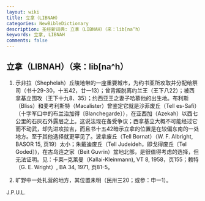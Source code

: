 ```yaml
---
layout: wiki
title: 立拿（LIBNAH）
categories: NewBibleDictionary
description: 圣经新词典: 立拿（LIBNAH）（来：lib[na^h）
keywords: 立拿, LIBNAH
comments: false
---
```


## 立拿（LIBNAH）（来：lib[na^h）

1. 示非拉（Shephelah）丘陵地带的一座重要城市，为约书亚所攻取并分配给祭司（书十29-30，十五42，廿一13）；曾背叛脱离约兰王（王下八22）；被西拿基立围攻（王下十九8、35）；约西亚王之妻子哈慕他的出生地。布利斯（Bliss）和麦考利斯特（Macalister）曾鉴定它就是沙菲废丘（Tell es-Safi）（十字军口中的布兰治加得〔Blanchegarde〕），在亚西加（Azekah）以西七公里的石灰石外露层之上。这说法现在备受争议；西拿基立大概不可能经过它而不动武，却先进攻拉吉，而且书十五42暗示立拿的位置是在较偏东南的一处地方。至于其他选择就更罕见了。波拿废丘（Tell Bornat）（W. F. Albright, BASOR 15, 页19）太小；朱戴迪废丘（Tell Judeideh，即戈得废丘〔Tel Goded〕)，在古乌连之家（Beit Guvrin）盆地北部，是很值得考虑的选择，但无法证明。见：卡莱─克莱曼（Kallai-Kleinmann), VT 8, 1958，页155；赖特（G. E. Wright）, BA 34, 1971, 页81-5。

2. 旷野中一处扎营的地方，其位置未明（民卅三20；或参：申一1）。

J.P.U.L.








